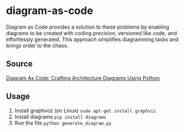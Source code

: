 # diagram-as-code
Diagram as Code provides a solution to these problems by enabling diagrams to be created with coding precision, versioned like code, and effortlessly generated. This approach simplifies diagramming tasks and brings order to the chaos.

## Source
[Diagram As Code: Crafting Architecture Diagrams Using Python](https://medium.com/p/084926d0dd49)

## Usage
1. Install graphvoz (on Linux)
`sudo apt-get install graphviz`
2. Install diagrams
`pip install diagrams`
3. Run the file
`python generate_diagram.py`